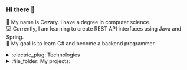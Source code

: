 ### Hi there 👋
:information_desk_person: My name is Cezary. I have a degree in computer science.  
:computer: Currently, I am learning to create REST API interfaces using Java and Spring.  
:date: My goal is to learn C# and become a backend programmer.

<details><summary>:electric_plug: Technologies</summary>

### Languages:
[![Languages](https://skillicons.dev/icons?i=java&theme=light)](https://skillicons.dev)

### Databases:
[![Languages](https://skillicons.dev/icons?i=mysql&theme=light)](https://skillicons.dev)

### Frameworks:
[![Frameworks](https://skillicons.dev/icons?i=spring&theme=light)](https://skillicons.dev)

### Tools:
[![Languages](https://skillicons.dev/icons?i=idea,vscode&theme=light)](https://skillicons.dev)
</details>

<details><summary>:file_folder: My projects:</summary>
<ol>
  <li>
    <b>Car Rental System [Backend] (https://github.com/Mr-Victor16/car-rental-system-spring)</b><br>
    <b>Description:</b> Project of a simple car rental system created for the purpose of learning REST API interface development<br>
    <b>Technologies:</b> Java, Spring Framework, Spring Boot, Spring Security, Spring Data JPA, Lombok, JWT, REST API, MySQL
  </li>
  <li>
    <b>Car Rental System [Frontend] (https://github.com/Mr-Victor16/car-rental-system-react)</b><br>
    <b>Description:</b> Project of a simple car rental system created for the purpose of learning frontend development in React.js<br>
    <b>Technologies:</b> React.js, MaterialUI, Axios, Redux, Node.js
  </li>
  <li>
    <b>Support Management System (https://github.com/Mr-Victor16/simple_support_management_system)</b><br>
    <b>Description:</b> Project of a simple technical support management system created for a final project in Platform Programming course at the university<br>
    <b>Technologies:</b> Java, Spring Framework, Spring Security, Thymeleaf, Bootstrap, HTML
  </li>
  <li>
    <b>Arduino Alarm System (https://github.com/Mr-Victor16/arduino-alarm-system)</b><br>
    <b>Description:</b> Project of a simple alarm system created for the purpose of a final project in Embedded Systems course at the university<br>
    <b>Technologies:</b> Arduino Uno, C, Tinkercad
  </li>
</ol>
</details>
